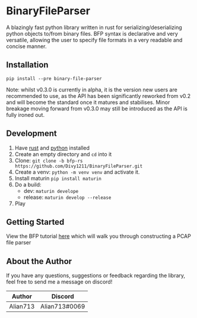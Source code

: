 # BinaryFileParser

A blazingly fast python library written in rust for serializing/deserializing python objects to/from binary files. BFP syntax is declarative and very versatile, allowing the user to specify file formats in a very readable and concise manner.

## Installation

```
pip install --pre binary-file-parser
```

Note: whilst v0.3.0 is currently in alpha, it is the version new users are recommended to use, as the API has been
significantly reworked from v0.2 and will become the standard once it matures and stabilises. Minor breakage moving
forward from v0.3.0 may still be introduced as the API is fully ironed out.

## Development

1. Have [rust](https://www.rust-lang.org/) and [python](https://www.python.org/) installed
2. Create an empty directory and `cd` into it
3. Clone: `git clone -b bfp-rs https://github.com/Divy1211/BinaryFileParser.git`
4. Create a venv: `python -m venv venv` and activate it.
5. Install maturin `pip install maturin`
6. Do a build:
   - dev: `maturin develope`
   - release: `maturin develop --release`
7. Play

## Getting Started

View the BFP tutorial [here](https://divy1211.github.io/BinaryFileParser/tutorial/pcap_parser/) which will walk you through
constructing a PCAP file parser

## About the Author

If you have any questions, suggestions or feedback regarding the library, feel free to send me a message on discord!

| Author   | Discord       |
|----------|---------------|
| Alian713 | Alian713#0069 |
